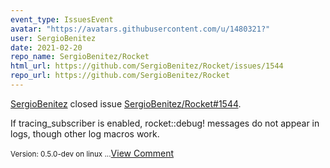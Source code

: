 ```yaml
---
event_type: IssuesEvent
avatar: "https://avatars.githubusercontent.com/u/1480321?"
user: SergioBenitez
date: 2021-02-20
repo_name: SergioBenitez/Rocket
html_url: https://github.com/SergioBenitez/Rocket/issues/1544
repo_url: https://github.com/SergioBenitez/Rocket
---
```


<a href='https://github.com/SergioBenitez' target='_blank'>SergioBenitez</a> closed issue <a href='https://github.com/SergioBenitez/Rocket/issues/1544' target='_blank'>SergioBenitez/Rocket#1544</a>.

<p>If tracing_subscriber is enabled, rocket::debug! messages do not appear in logs, though other log macros work.</p><small>Version: 0.5.0-dev on linux...</small><a href='https://github.com/SergioBenitez/Rocket/issues/1544' target='_blank'>View Comment</a>